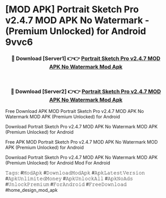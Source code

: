 # [MOD APK] Portrait Sketch Pro v2.4.7 MOD APK No Watermark - (Premium Unlocked) for Android 9vvc6



<div align="center">
<h3>🔴 Download [Server1] 👉👉 <a href="https://momento.my/?title=Portrait_Sketch_Pro_v2.4.7_MOD_APK_No_Watermark">Portrait Sketch Pro v2.4.7 MOD APK No Watermark Mod Apk</a></h3><br>

<h3>🔴 Download [Server2] 👉👉 <a href="https://momento.my/?title=Portrait_Sketch_Pro_v2.4.7_MOD_APK_No_Watermark">Portrait Sketch Pro v2.4.7 MOD APK No Watermark Mod Apk</a></h3>
</div>



Free Download APK MOD Portrait Sketch Pro v2.4.7 MOD APK No Watermark MOD APK (Premium Unlocked) for Android

Download Portrait Sketch Pro v2.4.7 MOD APK No Watermark MOD APK (Premium Unlocked) for Android

Free APK MOD Portrait Sketch Pro v2.4.7 MOD APK No Watermark MOD APK (Premium Unlocked) for Android

Download Portrait Sketch Pro v2.4.7 MOD APK No Watermark MOD APK (Premium Unlocked) for Android Mod For Android

𝚃𝚊𝚐𝚜: #𝙼𝚘𝚍𝙰𝚙𝚔 #𝙳𝚘𝚠𝚗𝚕𝚘𝚊𝚍𝙼𝚘𝚍𝙰𝚙𝚔 #𝙰𝚙𝚔𝙻𝚊𝚝𝚎𝚜𝚝𝚅𝚎𝚛𝚜𝚒𝚘𝚗 #𝙰𝚙𝚔𝚄𝚗𝚕𝚒𝚖𝚒𝚝𝚎𝚍𝙼𝚘𝚗𝚎𝚢 #𝙰𝚙𝚔𝚄𝚗𝚕𝚘𝚌𝚔𝙰𝚕𝚕 #𝙰𝚙𝚔𝙽𝚘𝙰𝚍𝚜 #𝚄𝚗𝚕𝚘𝚌𝚔𝙿𝚛𝚎𝚖𝚒𝚞𝚖 #𝙵𝚘𝚛𝙰𝚗𝚍𝚛𝚘𝚒𝚍 #𝙵𝚛𝚎𝚎𝙳𝚘𝚠𝚗𝚕𝚘𝚊𝚍 #home_design_mod_apk
